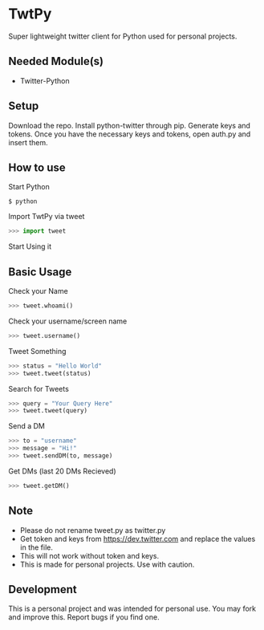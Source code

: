 # TwtPy
Super lightweight twitter client for Python used for personal projects.

## Needed Module(s)
- Twitter-Python

## Setup
Download the repo. Install python-twitter through pip. Generate keys and tokens. Once you have the necessary keys and tokens, open auth.py and insert them.

## How to use
Start Python
```
$ python
```
Import TwtPy via tweet
```python
>>> import tweet
```
Start Using it

## Basic Usage
Check your Name
```python
>>> tweet.whoami()
```
Check your username/screen name
```python
>>> tweet.username()
```
Tweet Something
```python
>>> status = "Hello World"
>>> tweet.tweet(status)
```
Search for Tweets
```python
>>> query = "Your Query Here"
>>> tweet.tweet(query)
```
Send a DM
```python
>>> to = "username"
>>> message = "Hi!"
>>> tweet.sendDM(to, message)
```

Get DMs (last 20 DMs Recieved)
```python
>>> tweet.getDM()
```

## Note
- Please do not rename tweet.py as twitter.py
- Get token and keys from https://dev.twitter.com and replace the values in the file.
- This will not work without token and keys.
- This is made for personal projects. Use with caution.

## Development
This is a personal project and was intended for personal use. You may fork and improve this. Report bugs if you find one.